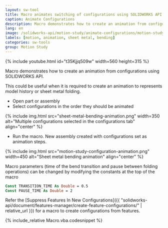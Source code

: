 ```yaml
---
layout: sw-tool
title: Macro animates switching of configurations using SOLIDWORKS API
caption: Animate Configurations
description: Macro demonstrates how to create an animation from configurations to represents model history or sheet metal folding
lang: en
image: /solidworks-api/motion-study/animate-configurations/motion-study-configuration-animation.png
labels: [motion, animation, sheet metal, bending]
categories: sw-tools
group: Motion Study
---
```

{% include youtube.html id="t35Kjjq509w" width=560 height=315 %}

Macro demonstrates how to create an animation from configurations using SOLIDWORKS API.

This could be useful when it is required to create an animation to represents model history or sheet metal folding.

* Open part or assembly
* Select configurations in the order they should be animated

{% include img.html src="sheet-metal-bending-animation.png" width=350 alt="Multiple configurations selected in the configurations tab" align="center" %}

* Run the macro. New assembly created with configurations set as animation steps.

{% include img.html src="motion-study-configuration-animation.png" width=450 alt="Sheet metal bending animation" align="center" %}

Macro parameters (time of the bend transition and pause between folding operations) can be changed by modifying the constants at the top of the macro

~~~ vb
Const TRANSITION_TIME As Double = 0.5
Const PAUSE_TIME As Double = 2
~~~

Refer the [Suppress Features In New Configurations]({{ "solidworks-api/document/features-manager/create-feature-configurations/" | relative_url }}) for a macro to create configurations from features.

{% include_relative Macro.vba.codesnippet %}